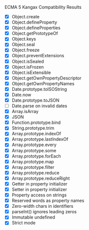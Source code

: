 ECMA 5 Kangax Compatibility Results

- [x]  Object.create
- [x]  Object.defineProperty
- [x]  Object.defineProperties
- [x]  Object.getPrototypeOf
- [x]  Object.keys
- [x]  Object.seal
- [x]  Object.freeze
- [x]  Object.preventExtensions
- [x]  Object.isSealed
- [x]  Object.isFrozen
- [x]  Object.isExtensible
- [x]  Object.getOwnPropertyDescriptor
- [x]  Object.getOwnPropertyNames
- [x]  Date.prototype.toISOString
- [x]  Date.now
- [x]  Date.prototype.toJSON
- [ ]  Date.parse on invalid dates
- [x]  Array.isArray
- [x]  JSON
- [x]  Function.prototype.bind
- [x]  String.prototype.trim
- [x]  Array.prototype.indexOf
- [x]  Array.prototype.lastIndexOf
- [x]  Array.prototype.every
- [x]  Array.prototype.some
- [x]  Array.prototype.forEach
- [x]  Array.prototype.map
- [x]  Array.prototype.filter
- [x]  Array.prototype.reduce
- [x]  Array.prototype.reduceRight
- [x]  Getter in property initializer
- [x]  Setter in property initializer
- [x]  Property access on strings
- [x]  Reserved words as property names
- [x]  Zero-width chars in identifiers
- [x]  parseInt() ignores leading zeros
- [x]  Immutable undefined
- [x]  Strict mode
